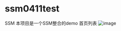 # ssm0411test
SSM
本项目是一个SSM整合的demo
首页列表
![image](https://github.com/belief-Mr/ssm0411test/assets/82147330/f5fa20b0-09ce-4565-b397-fe07f7d44a8e)

